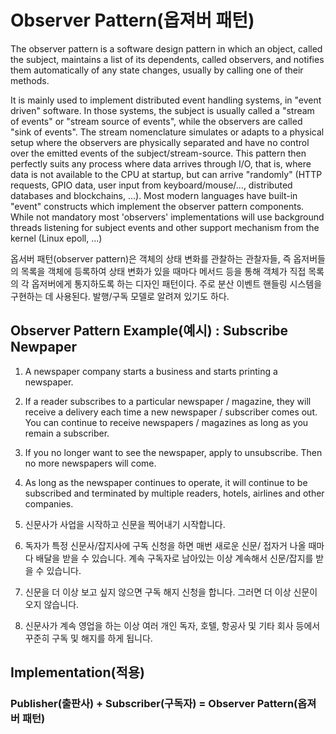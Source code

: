 # Observer Pattern(옵져버 패턴)

The observer pattern is a software design pattern in which an object, called the subject, maintains a list of its dependents, called observers, and notifies them automatically of any state changes, usually by calling one of their methods.

It is mainly used to implement distributed event handling systems, in "event driven" software. In those systems, the subject is usually called a "stream of events" or "stream source of events", while the observers are called "sink of events". The stream nomenclature simulates or adapts to a physical setup where the observers are physically separated and have no control over the emitted events of the subject/stream-source. This pattern then perfectly suits any process where data arrives through I/O, that is, where data is not available to the CPU at startup, but can arrive "randomly" (HTTP requests, GPIO data, user input from keyboard/mouse/..., distributed databases and blockchains, ...). Most modern languages have built-in "event" constructs which implement the observer pattern components. While not mandatory most 'observers' implementations will use background threads listening for subject events and other support mechanism from the kernel (Linux epoll, ...)

옵서버 패턴(observer pattern)은 객체의 상태 변화를 관찰하는 관찰자들, 즉 옵저버들의 목록을 객체에 등록하여 상태 변화가 있을 때마다 메서드 등을 통해 객체가 직접 목록의 각 옵저버에게 통지하도록 하는 디자인 패턴이다. 주로 분산 이벤트 핸들링 시스템을 구현하는 데 사용된다. 발행/구독 모델로 알려져 있기도 하다.

## Observer Pattern Example(예시) : Subscribe Newpaper

1. A newspaper company starts a business and starts printing a newspaper.
2. If a reader subscribes to a particular newspaper / magazine, they will receive a delivery each time a new newspaper / subscriber comes out. You can continue to receive newspapers / magazines as long as you remain a subscriber.
3. If you no longer want to see the newspaper, apply to unsubscribe. Then no more newspapers will come.
4. As long as the newspaper continues to operate, it will continue to be subscribed and terminated by multiple readers, hotels, airlines and other companies.

1. 신문사가 사업을 시작하고 신문을 찍어내기 시작합니다.
2. 독자가 특정 신문사/잡지사에 구독 신청을 하면 매번 새로운 신문/ 접자거 나올 때마다 배달을 받을 수 있습니다. 계속 구독자로 남아있는 이상 계속해서 신문/잡지를 받을 수 있습니다.
3. 신문을 더 이상 보고 싶지 않으면 구독 해지 신청을 합니다. 그러면 더 이상 신문이 오지 않습니다.
4. 신문사가 계속 영업을 하는 이상 여러 개인 독자, 호텔, 항공사 및 기타 회사 등에서 꾸준히 구독 및 해지를 하게 됩니다.

## Implementation(적용)

### Publisher(출판사) + Subscriber(구독자) = Observer Pattern(옵져버 패턴)


